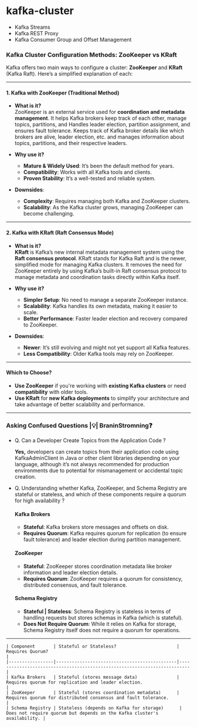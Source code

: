# kafka-cluster



- Kafka Streams
- Kafka REST Proxy 
- Kafka Consumer Group and Offset Management


### Kafka Cluster Configuration Methods: ZooKeeper vs KRaft

Kafka offers two main ways to configure a cluster: **ZooKeeper** and **KRaft** (Kafka Raft). Here’s a simplified explanation of each:

---

#### 1. **Kafka with ZooKeeper (Traditional Method)**

- **What is it?**  
  ZooKeeper is an external service used for **coordination and metadata management**. It helps Kafka brokers keep track of each other, manage topics, partitions, and Handles leader election, partition assignment, and   
  ensures fault tolerance. Keeps track of Kafka broker details like which brokers are alive, leader election, etc. and manages information about topics, partitions, and their respective leaders.
  
- **Why use it?**  
  - **Mature & Widely Used**: It’s been the default method for years.
  - **Compatibility**: Works with all Kafka tools and clients.
  - **Proven Stability**: It’s a well-tested and reliable system.

- **Downsides**:  
  - **Complexity**: Requires managing both Kafka and ZooKeeper clusters.
  - **Scalability**: As the Kafka cluster grows, managing ZooKeeper can become challenging.

---

#### 2. **Kafka with KRaft (Raft Consensus Mode)**

- **What is it?**  
  **KRaft** is Kafka’s new internal metadata management system using the **Raft consensus protocol**. KRaft stands for Kafka Raft and is the newer, simplified mode for managing Kafka clusters. It removes the need for ZooKeeper entirely by using Kafka’s built-in Raft consensus protocol to manage metadata and coordination tasks directly within Kafka itself. 

- **Why use it?**  
  - **Simpler Setup**: No need to manage a separate ZooKeeper instance.
  - **Scalability**: Kafka handles its own metadata, making it easier to scale.
  - **Better Performance**: Faster leader election and recovery compared to ZooKeeper.

- **Downsides**:  
  - **Newer**: It’s still evolving and might not yet support all Kafka features.
  - **Less Compatibility**: Older Kafka tools may rely on ZooKeeper.

---

#### **Which to Choose?**

- **Use ZooKeeper** if you're working with **existing Kafka clusters** or need **compatibility** with older tools.
- **Use KRaft** for **new Kafka deployments** to simplify your architecture and take advantage of better scalability and performance.


---
### Asking Confused Questions |💡| BraninStromning❓

- Q. Can a Developer Create Topics from the Application Code ?

    **Yes,** developers can create topics from their application code using KafkaAdminClient in Java or other client libraries depending on your language, although it’s not always recommended for production environments 
             due to potential for mismanagement or accidental topic creation.
  
- Q. Understanding whether Kafka, ZooKeeper, and Schema Registry are stateful or stateless, and which of these components require a quorum for high availability ?

    #### Kafka Brokers
    - **Stateful**: Kafka brokers store messages and offsets on disk.
    - **Requires Quorum**: Kafka requires quorum for replication (to ensure fault tolerance) and leader election during partition management.
    
    #### ZooKeeper
    - **Stateful**: ZooKeeper stores coordination metadata like broker information and leader election details.
    - **Requires Quorum**: ZooKeeper requires a quorum for consistency, distributed consensus, and fault tolerance.
    
    #### Schema Registry
    - **Stateful | Stateless**: Schema Registry is stateless in terms of handling requests but stores schemas in Kafka (which is stateful).
    - **Does Not Require Quorum**: While it relies on Kafka for storage, Schema Registry itself does not require a quorum for operations.

---


    | Component       | Stateful or Stateless?                       | Requires Quorum?                                                         |
    |-----------------|----------------------------------------------|--------------------------------------------------------------------------|
    | Kafka Brokers   | Stateful (stores message data)               | Requires quorum for replication and leader election.                     |
    | ZooKeeper       | Stateful (stores coordination metadata)      | Requires quorum for distributed consensus and fault tolerance.           |
    | Schema Registry | Stateless (depends on Kafka for storage)      | Does not require quorum but depends on the Kafka cluster's availability. |
